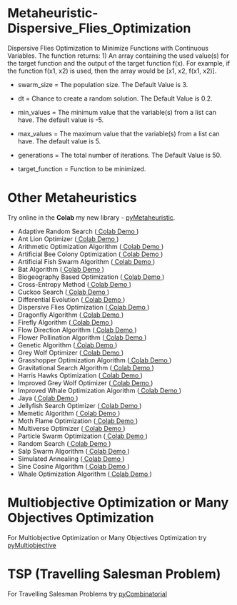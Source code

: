 # Metaheuristic-Dispersive_Flies_Optimization
Dispersive Flies Optimization to Minimize Functions with Continuous Variables. The function returns: 1) An array containing the used value(s) for the target function and the output of the target function f(x). For example, if the function f(x1, x2) is used, then the array would be [x1, x2, f(x1, x2)].  

* swarm_size = The population size. The Default Value is 3.

* dt = Chance to create a random solution. The Default Value is 0.2.

* min_values = The minimum value that the variable(s) from a list can have. The default value is -5.

* max_values = The maximum value that the variable(s) from a list can have. The default value is  5.

* generations = The total number of iterations. The Default Value is 50.

* target_function = Function to be minimized.

# Other Metaheuristics

Try online in the **Colab**  my new library - [pyMetaheuristic](https://github.com/Valdecy/pyMetaheuristic).

- Adaptive Random Search ([ Colab Demo ](https://colab.research.google.com/drive/1PbIjDVGAU75Dgxn6I3bpoWovvYA4RYks?usp=sharing))
- Ant Lion Optimizer ([ Colab Demo ](https://colab.research.google.com/drive/11GWyd-o11nzwjafF37YDbReAJyjV4Zhp?usp=sharing))
- Arithmetic Optimization Algorithm ([ Colab Demo ](https://colab.research.google.com/drive/1AH0B21_fhF4mOV5iR5MJt_JoUslYE_dt?usp=sharing))
- Artificial Bee Colony Optimization ([ Colab Demo ](https://colab.research.google.com/drive/1IBouxcnhbNLfCoCV5ueNCq0FZBd9E2gu?usp=sharing))
- Artificial Fish Swarm Algorithm ([ Colab Demo ](https://colab.research.google.com/drive/1OugZdsHhg2HQXMryx4AlH3-RdjjeEKlL?usp=sharing))
- Bat Algorithm ([ Colab Demo ](https://colab.research.google.com/drive/1vbUWQ3T8B1XhPrewaFUW9uvCMGmzajk1?usp=sharing))
- Biogeography Based Optimization ([ Colab Demo ](https://colab.research.google.com/drive/1k3wUNl2R486rkxUhTcTum3usc9f585p0?usp=sharing))
- Cross-Entropy Method ([ Colab Demo ](https://colab.research.google.com/drive/1tI1YbjbAV_O9TdXWYfu8aAlvadC7Crm_?usp=sharing))
- Cuckoo Search ([ Colab Demo ](https://colab.research.google.com/drive/1L1STGmVK5IgdjLpEb-o8tuJ0yPCZ65Mt?usp=sharing))
- Differential Evolution ([ Colab Demo ](https://colab.research.google.com/drive/1J56NxxplPOty9rjKQoo5TqN6MzmiqfBe?usp=sharing))
- Dispersive Flies Optimization ([ Colab Demo ](https://colab.research.google.com/drive/1Y6eULdzLMnM2QpApdvABotxwG01BusmE?usp=sharing))
- Dragonfly Algorithm ([ Colab Demo ](https://colab.research.google.com/drive/19xgEwfzdI-yjFMM3e16PbVF1vX8ohu9c?usp=sharing))
- Firefly Algorithm ([ Colab Demo ](https://colab.research.google.com/drive/1vjUDRdRKPAGo6fTXAsvF9INJiF-wb6Pe?usp=sharing))
- Flow Direction Algorithm ([ Colab Demo ](https://colab.research.google.com/drive/1b72tXxS1X8ntCduN5lUn-An1REcJqp48?usp=sharing))
- Flower Pollination Algorithm ([ Colab Demo ](https://colab.research.google.com/drive/1U7gTgWwBPOWGyEQGX38nSBnBzb3WWAM1?usp=sharing))
- Genetic Algorithm ([ Colab Demo ](https://colab.research.google.com/drive/1zY4N9Sf6odAd1hn8Z3SSww403aj2BHhh?usp=sharing))
- Grey Wolf Optimizer ([ Colab Demo ](https://colab.research.google.com/drive/1EQqLtVs9ghQ9Cu-aFRh13hu5ZdgOf9sc?usp=sharing))
- Grasshopper Optimization Algorithm ([ Colab Demo ](https://colab.research.google.com/drive/1Mift_Q38gvTkW6eYdkzSS6GpYZKGTwmy?usp=sharing))
- Gravitational Search Algorithm ([ Colab Demo ](https://colab.research.google.com/drive/1swxMC2Lu9nhObGv7UO5v7eTUm9ULz79Z?usp=sharing))
- Harris Hawks Optimization ([ Colab Demo ](https://colab.research.google.com/drive/1swYF7A0I67zX7NxXRJ1d1k1apeMWX2ix?usp=sharing))
- Improved Grey Wolf Optimizer ([ Colab Demo ](https://colab.research.google.com/drive/1Ggu6bd6-FQkLMIrfJynF54b7JBUJaw8Z?usp=sharing))
- Improved Whale Optimization Algorithm ([ Colab Demo ](https://colab.research.google.com/drive/1Nvuz7VEqUfUqNzEm1h2_hGhieSH3vgHY?usp=sharing))
- Jaya ([ Colab Demo ](https://colab.research.google.com/drive/1B-1I3izW0R41_gSGjU26OGHSmy5BY4Tr?usp=sharing))
- Jellyfish Search Optimizer ([ Colab Demo ](https://colab.research.google.com/drive/1yKkUozjzzia9W1sa8XJRNhZzFWCkcGl1?usp=sharing))
- Memetic Algorithm ([ Colab Demo ](https://colab.research.google.com/drive/1ivRQVK8auSmU9jF3H7CYmpKLlxRHHrPd?usp=sharing))
- Moth Flame Optimization ([ Colab Demo ](https://colab.research.google.com/drive/1-parlgNJ6urQGmNLLViGxf65PhuAS3L4?usp=sharing))
- Multiverse Optimizer ([ Colab Demo ](https://colab.research.google.com/drive/1Qna0EHucTYRt9pCfDFzpk9uuNM9tSNKi?usp=sharing))
- Particle Swarm Optimization ([ Colab Demo ](https://colab.research.google.com/drive/1bWAmKTkNKSiSQPUcRdokLQYuhQBOhckZ?usp=sharing))
- Random Search ([ Colab Demo ](https://colab.research.google.com/drive/1DCi4aiO_ORlRq9MetZcxHyKAywMuFkRO?usp=sharing))
- Salp Swarm Algorithm ([ Colab Demo ](https://colab.research.google.com/drive/1Qhkn2NPO5Gavc6ZHW79n_DjmEFeDvOBq?usp=sharing))
- Simulated Annealing ([ Colab Demo ](https://colab.research.google.com/drive/1W6X_kCSGOKEDWIJ-ar25kgWIQAc4U1mA?usp=sharing))
- Sine Cosine Algorithm ([ Colab Demo ](https://colab.research.google.com/drive/1WjbCiks_E2s1qw9l9OkZ4mRQPQuWWYzs?usp=sharing))
- Whale Optimization Algorithm ([ Colab Demo ](https://colab.research.google.com/drive/1Nt52dS0AsXm7RHVIt3K0DAaC1i8zKUUC?usp=sharing))

# Multiobjective Optimization or Many Objectives Optimization
For Multiobjective Optimization or Many Objectives Optimization try [pyMultiobjective](https://github.com/Valdecy/pyMultiobjective)

# TSP (Travelling Salesman Problem)
For Travelling Salesman Problems try [pyCombinatorial](https://github.com/Valdecy/pyCombinatorial)
